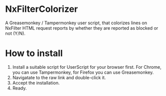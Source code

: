 # NxFilterColorizer
A Greasemonkey / Tampermonkey user script, that colorizes lines on NxFilter HTML request reports by whether they are reported as blocked or not (Y/N).

# How to install
1. Install a suitable script for UserScript for your browser first. For Chrome, you can use Tampermonkey, for Firefox you can use Greasemonkey.
1. Navigatate to the raw link and double-click it.
1. Accept the installation. 
1. Ready.
